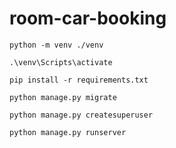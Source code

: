 # room-car-booking
 
``` shell
python -m venv ./venv
```

``` shell
.\venv\Scripts\activate
```

``` shell
pip install -r requirements.txt
```

``` shell
python manage.py migrate
```

``` shell
python manage.py createsuperuser
```

``` shell
python manage.py runserver
```